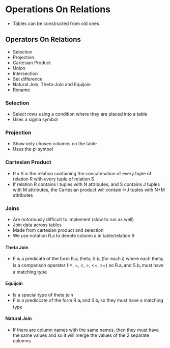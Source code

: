 # Operations On Relations

- Tables can be constructed from old ones

## Operators On Relations

- Selection
- Projection
- Cartesian Product
- Union
- Intersection
- Set difference
- Natural Join, Theta-Join and Equijoin
- Rename

### Selection

- Select rows using a condition where they are placed into a table
- Uses a sigma symbol

### Projection

- Show only chosen columns on the table
- Uses the pi symbol

### Cartesian Product

- R x S is the relation containing the
  concatenation of every tuple of relation R
  with every tuple of relation S
- If relation R contains I tuples with N
  attributes, and S contains J tuples with M
  attributes, the Cartesian product will
  contain I\*J tuples with N+M attributes

### Joins

- Are notoriously difficult to implement (slow to run as well)
- Join data across tables
- Made from cartesian product and selection
- We use notation R.a to denote column a in
  table/relation R

#### Theta Join

- F is a predicate of the form R.a<sub>i</sub> theta<sub>i</sub> S.b<sub>i</sub> (for each i) where each theta<sub>i</sub> is a comparison operator (!=, =, <, >, <=, >=) so R.a<sub>i</sub> and S.b<sub>i</sub> must have a matching type

#### Equijoin

- Is a special type of theta join
- F is a prediccate of the form R.a<sub>i</sub> and S.b<sub>i</sub> so they must have a matching type

#### Natural Join

- If there are column names with the same names, then they must have the same values and so it will merge the values of the 2 separate columns
